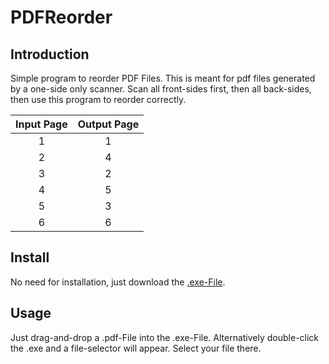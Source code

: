 # PDFReorder
## Introduction
Simple program to reorder PDF Files. This is meant for pdf files generated by a one-side only scanner.
Scan all front-sides first, then all back-sides, then use this program to reorder correctly.

| Input Page | Output Page |
|------------|-------------|
| <center>1  | <center>1   |
| <center>2  | <center>4   |
| <center>3  | <center>2   |
| <center>4  | <center>5   |
| <center>5  | <center>3   |
| <center>6  | <center>6   |

## Install
No need for installation, just download the [.exe-File](https://github.com/Sebireb/PDFReorder/releases/download/Release/PDFReorder.exe).

## Usage
Just drag-and-drop a .pdf-File into the .exe-File.
Alternatively double-click the .exe and a file-selector will appear. Select your file there.
